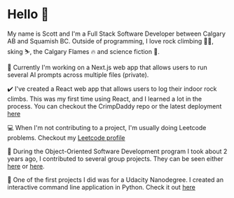<!--
![](https://leetcard.jacoblin.cool/scooterh?ext=heatmap&hide=ranking)
**scooterh4/scooterh4** is a ✨ _special_ ✨ repository because its `README.md` (this file) appears on your GitHub profile.

Here are some ideas to get you started:

- 🔭 I’m currently working on ...
- 🌱 I’m currently learning ...
- 👯 I’m looking to collaborate on ...
- 🤔 I’m looking for help with ...
- 💬 Ask me about ...
- 📫 How to reach me: ...
- 😄 Pronouns: ...
- ⚡ Fun fact: ...
-->
<h1>Hello 👋</h1>

My name is Scott and I'm a Full Stack Software Developer between Calgary AB and Squamish BC. Outside of programming, I love rock climbing 🧗‍♂️, sking ⛷️, the Calgary Flames 🔥 and science fiction 📖.

🔨 Currently I'm working on a Next.js web app that allows users to run several AI prompts across multiple files (private). 

✔️ I've created a React web app that allows users to log their indoor rock climbs. This was my first time using React, and I learned a lot in the process. You can checkout the CrimpDaddy repo or the latest deployment [here](https://crimpdaddy-db2af.web.app/)

💻 When I'm not contributing to a project, I'm usually doing Leetcode problems. Checkout my [Leetcode profile](https://leetcode.com/scooterh/)

🏫 During the Object-Oriented Software Development program I took about 2 years ago, I contributed to several group projects. They can be seen either [here](https://github.com/JackyLuong/Travel-Experts-Workshop-5) or [here](https://github.com/MaratNikitin/CSharpDesktopWorkshop4). 

🔰 One of the first projects I did was for a Udacity Nanodegree. I created an interactive command line application in Python. Check it out [here](https://github.com/scooterh4/pdsnd_github)
